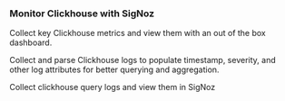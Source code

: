 ### Monitor Clickhouse with SigNoz

Collect key Clickhouse metrics and view them with an out of the box dashboard.  

Collect and parse Clickhouse logs to populate timestamp, severity, and other log attributes for better querying and aggregation.

Collect clickhouse query logs and view them in SigNoz
